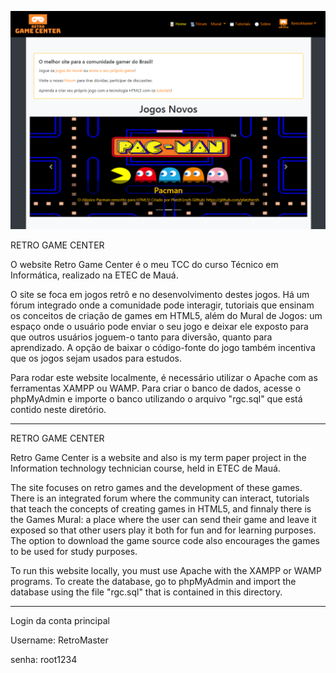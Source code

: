 ![alt text](https://raw.githubusercontent.com/VinyVidal/Websites/master/Retro%20Game%20Center/screenshot.PNG)


RETRO GAME CENTER

O website Retro Game Center é o meu TCC do curso Técnico em Informática, realizado na ETEC de Mauá.

O site se foca em jogos retrô e no desenvolvimento destes jogos.
Há um fórum integrado onde a comunidade pode interagir, tutoriais que ensinam os conceitos de criação de games em HTML5,
além do Mural de Jogos: um espaço onde o usuário pode enviar o seu jogo e deixar ele exposto para que outros usuários joguem-o tanto para diversão, quanto para aprendizado.
A opção de baixar o código-fonte do jogo também incentiva que os jogos sejam usados para estudos.

Para rodar este website localmente, é necessário utilizar o Apache com as ferramentas XAMPP ou WAMP.
Para criar o banco de dados, acesse o phpMyAdmin e importe o banco utilizando o arquivo "rgc.sql" que está contido neste diretório.

---------------------------------------------------


RETRO GAME CENTER

Retro Game Center is a website and also is my term paper project in the Information technology technician course, held in ETEC de Mauá.

The site focuses on retro games and the development of these games.
There is an integrated forum where the community can interact, tutorials that teach the concepts of creating games in HTML5,
and finnaly there is the Games Mural: a place where the user can send their game and leave it exposed so that other users play it both for fun and for learning purposes.
The option to download the game source code also encourages the games to be used for study purposes.

To run this website locally, you must use Apache with the XAMPP or WAMP programs.
To create the database, go to phpMyAdmin and import the database using the file "rgc.sql" that is contained in this directory.

-------------------------------------------------------------

Login da conta principal

Username: RetroMaster

senha: root1234
